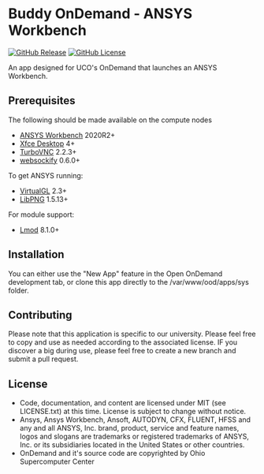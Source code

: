 # Buddy OnDemand - ANSYS Workbench

[![GitHub Release](https://img.shields.io/github/v/release/UCO-HPC/buddy_ansys?style=flat-square)](https://github.com/UCO-HPC/buddy_ansys/blob/devel/CHANGELOG.md)
[![GitHub License](https://img.shields.io/github/license/UCO-HPC/buddy_ansys?style=flat-square)](https://opensource.org/licenses/MIT)

An app designed for UCO's OnDemand that launches an ANSYS Workbench.

## Prerequisites

The following should be made available on the compute nodes
- [ANSYS Workbench] 2020R2+
- [Xfce Desktop] 4+
- [TurboVNC] 2.2.3+
- [websockify] 0.6.0+

To get ANSYS running:

- [VirtualGL] 2.3+
- [LibPNG] 1.5.13+

For module support:

- [Lmod] 8.1.0+

[ANSYS Workbench]: https://www.ansys.com/
[Xfce Desktop]: https://xfce.org/
[TurboVNC]: http://www.turbovnc.org/
[websockify]: https://github.com/novnc/websockify
[VirtualGL]: http://www.virtualgl.org/
[LibPNG]: http://www.libpng.org/pub/png/libpng.html
[Lmod]: https://www.tacc.utexas.edu/research-development/tacc-projects/lmod

## Installation

You can either use the "New App" feature in the Open OnDemand development tab, or clone this app directly to the /var/www/ood/apps/sys folder. 

## Contributing

Please note that this application is specific to our university. Please feel free to copy and use as needed according to the associated license. IF you discover a big during use, please feel free to create a new branch and submit a pull request. 

## License

* Code, documentation, and content are licensed under MIT (see LICENSE.txt) at this time. License is subject to change without notice. 
* Ansys, Ansys Workbench, Ansoft, AUTODYN, CFX, FLUENT, HFSS and any and all ANSYS, Inc. brand, product, service and feature names, logos and slogans are trademarks or registered trademarks of ANSYS, Inc. or its subsidiaries located in the United States or other countries.
* OnDemand and it's source code are copyrighted by Ohio Supercomputer Center
